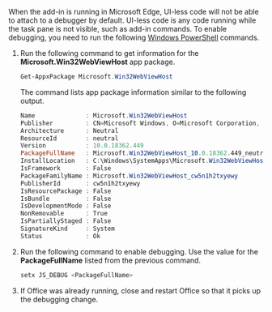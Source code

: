 When the add-in is running in Microsoft Edge, UI-less code will not be able to attach to a debugger by default.
UI-less code is any code running while the task pane is not visible, such as add-in commands. To enable debugging, you need to run the following [Windows PowerShell](https://docs.microsoft.com/powershell/scripting/getting-started/getting-started-with-windows-powershell) commands.

1. Run the following command to get information for the **Microsoft.Win32WebViewHost** app package.
    
    ```powershell
    Get-AppxPackage Microsoft.Win32WebViewHost
    ```
    
    The command lists app package information similar to the following output.
    
    ```powershell
    Name              : Microsoft.Win32WebViewHost
    Publisher         : CN=Microsoft Windows, O=Microsoft Corporation, L=Redmond, S=Washington, C=US
    Architecture      : Neutral
    ResourceId        : neutral
    Version           : 10.0.18362.449
    PackageFullName   : Microsoft.Win32WebViewHost_10.0.18362.449_neutral_neutral_cw5n1h2txyewy
    InstallLocation   : C:\Windows\SystemApps\Microsoft.Win32WebViewHost_cw5n1h2txyewy
    IsFramework       : False
    PackageFamilyName : Microsoft.Win32WebViewHost_cw5n1h2txyewy
    PublisherId       : cw5n1h2txyewy
    IsResourcePackage : False
    IsBundle          : False
    IsDevelopmentMode : False
    NonRemovable      : True
    IsPartiallyStaged : False
    SignatureKind     : System
    Status            : Ok
    ```
    
2. Run the following command to enable debugging. Use the value for the **PackageFullName** listed from the previous command.
    
    ```powershell
    setx JS_DEBUG <PackageFullName>
    ```
    
3. If Office was already running, close and restart Office so that it picks up the debugging change.